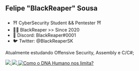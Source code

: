 ## Felipe "BlackReaper" Sousa
- ⛩️ CyberSecurity Student && Pentester ⛩️
- 🐱‍👤 BlackReaper >> Since 2020
- 🕋 Discord: BlackReaper#0001
- 🐦 Twitter: @BlackReaperSK

Atualmente estudando Offensive Security, Assembly e C/C#;


<a href="https://github.com/BlackReaperSK"><img src="https://github-readme-stats.vercel.app/api?username=blackreapersk&include_all_commits=true&count_private=true&show_icons=true&line_height=20&title_color=fff&icon_color=fff&text_color=fff&bg_color=0,000,141321"> <img src="https://github-readme-stats.vercel.app/api/top-langs/?username=blackreapersk&title_color=fff&text_color=fff&bg_color=0,000,141321"> 
![Como o DNA Humano nos limita?](https://static.wixstatic.com/media/3443af_2072478aa65e47dbb63c2a070cff9e72~mv2.gif)
<!---
BlackReaper/BlackReaperSK is a ✨ special ✨ repository because its `README.md` (this file) appears on your GitHub profile.
You can click the Preview link to take a look at your changes.
--->
